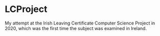 # LCProject
My attempt at the Irish Leaving Certificate Computer Science Project in 2020, which was the first time the subject was examined in Ireland.
